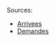 Sources:
 * [Arrivees](https://data.humdata.org/dataset/unhcr-resettlement-originating-che)
 * [Demandes](https://data.humdata.org/dataset/unhcr-asylum-seekers-originating-che)